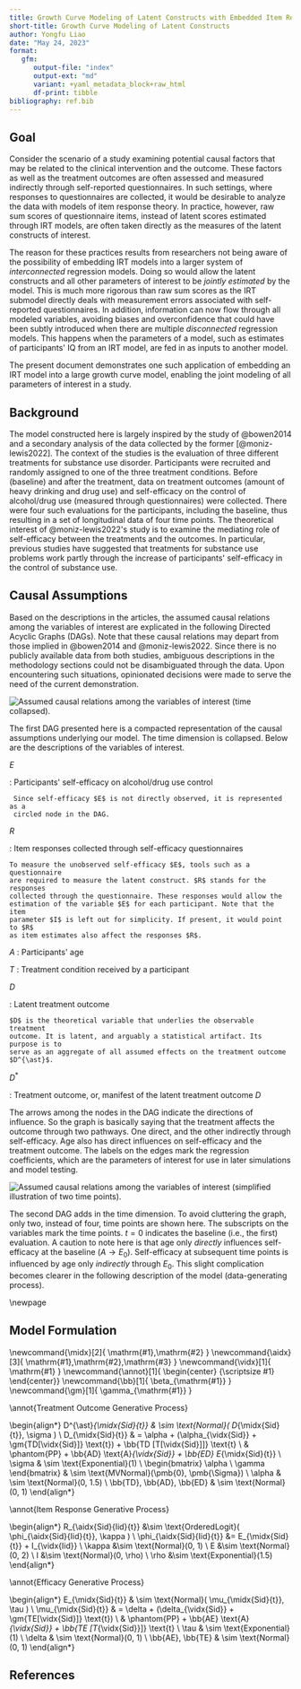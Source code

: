 ```yaml
---
title: Growth Curve Modeling of Latent Constructs with Embedded Item Response Submodels
short-title: Growth Curve Modeling of Latent Constructs
author: Yongfu Liao
date: "May 24, 2023"
format: 
   gfm:
      output-file: "index"
      output-ext: "md"
      variant: +yaml_metadata_block+raw_html
      df-print: tibble
bibliography: ref.bib
---
```


<!--
```{r setup, include=FALSE}
knitr::opts_chunk$set(
	message = FALSE,
	warning = FALSE,
	#results = 'hold',
	out.width = "100%",
	fig.align = 'center',
	comment = "",
	fig.dim = c(10, 5.5),
   dev='svglite',
   dev.args = list(bg = "transparent"),
   NULL
)
```
-->

Goal
-----

Consider the scenario of a study examining potential causal factors that may be
related to the clinical intervention and the outcome. These factors as well as
the treatment outcomes are often assessed and measured indirectly through
self-reported questionnaires. In such settings, where responses to
questionnaires are collected, it would be desirable to analyze the data with
models of item response theory. In practice, however, raw sum scores of
questionnaire items, instead of latent scores estimated through IRT models, are
often taken directly as the measures of the latent constructs of interest.

The reason for these practices results from researchers not being aware of the
possibility of embedding IRT models into a larger system of _interconnected_
regression models. Doing so would allow the latent constructs and all other
parameters of interest to be *jointly estimated* by the model. This is much more
rigorous than raw sum scores as the IRT submodel directly deals with
measurement errors associated with self-reported questionnaires. In addition,
information can now flow through all modeled variables, avoiding biases and
overconfidence that could have been subtly introduced when there are multiple
_disconnected_ regression models. This happens when the parameters of a model,
such as estimates of participants' IQ from an IRT model, are fed in as inputs to
another model.

The present document demonstrates one such application of embedding an IRT model
into a large growth curve model, enabling the joint modeling of all parameters
of interest in a study.


Background
----------

The model constructed here is largely inspired by the study of @bowen2014 and a
secondary analysis of the data collected by the former [@moniz-lewis2022]. The
context of the studies is the evaluation of three different treatments for
substance use disorder. Participants were recruited and randomly assigned to one
of the three treatment conditions. Before (baseline) and after the treatment,
data on treatment outcomes (amount of heavy drinking and drug use) and
self-efficacy on the control of alcohol/drug use (measured through
questionnaires) were collected. There were four such evaluations for the
participants, including the baseline, thus resulting in a set of longitudinal
data of four time points. The theoretical interest of @moniz-lewis2022\'s study
is to examine the mediating role of self-efficacy between the treatments and the
outcomes. In particular, previous studies have suggested that treatments for
substance use problems work partly through the increase of participants'
self-efficacy in the control of substance use.


Causal Assumptions
------------------

Based on the descriptions in the articles, the assumed causal relations among
the variables of interest are explicated in the following Directed Acyclic
Graphs (DAGs). Note that these causal relations may depart from those implied in
@bowen2014 and @moniz-lewis2022. Since there is no publicly available data from
both studies, ambiguous descriptions in the methodology sections could not be
disambiguated through the data. Upon encountering such situations, opinionated
decisions were made to serve the need of the current demonstration.

![Assumed causal relations among the variables of interest (time collapsed).](./dag)

The first DAG presented here is a compacted representation of the causal
assumptions underlying our model. The time dimension is collapsed. Below are the
descriptions of the variables of interest.

$E$

:    Participants' self-efficacy on alcohol/drug use control
      
     Since self-efficacy $E$ is not directly observed, it is represented as a
     circled node in the DAG.

$R$

:   Item responses collected through self-efficacy questionnaires

    To measure the unobserved self-efficacy $E$, tools such as a questionnaire
    are required to measure the latent construct. $R$ stands for the responses
    collected through the questionnaire. These responses would allow the
    estimation of the variable $E$ for each participant. Note that the item
    parameter $I$ is left out for simplicity. If present, it would point to $R$
    as item estimates also affect the responses $R$.

$A$
:   Participants' age

$T$
:   Treatment condition received by a participant

$D$

:   Latent treatment outcome 

    $D$ is the theoretical variable that underlies the observable treatment
    outcome. It is latent, and arguably a statistical artifact. Its purpose is to
    serve as an aggregate of all assumed effects on the treatment outcome
    $D^{\ast}$.

$D^{\ast}$

:   Treatment outcome, or, manifest of the latent treatment outcome $D$

The arrows among the nodes in the DAG indicate the directions of influence. So
the graph is basically saying that the treatment affects the outcome through two
pathways. One direct, and the other indirectly through self-efficacy. Age also
has direct influences on self-efficacy and the treatment outcome. The labels on
the edges mark the regression coefficients, which are the parameters of interest
for use in later simulations and model testing.

![Assumed causal relations among the variables of interest (simplified illustration of two time points).](./dag-longitudinal)

The second DAG adds in the time dimension. To avoid cluttering the graph, only
two, instead of four, time points are shown here. The subscripts on the
variables mark the time points. $t=0$ indicates the baseline (i.e., the first)
evaluation. A caution to note here is that age only *directly* influences
self-efficacy at the baseline ($A \rightarrow E_0$). Self-efficacy at subsequent
time points is influenced by age only *indirectly* through $E_0$. This slight
complication becomes clearer in the following description of the model
(data-generating process).

\newpage

Model Formulation
-----------------

\newcommand{\midx}[2]{ \mathrm{#1},\mathrm{#2} }
\newcommand{\aidx}[3]{ \mathrm{#1},\mathrm{#2},\mathrm{#3} }
\newcommand{\vidx}[1]{ \mathrm{#1} }
\newcommand{\annot}[1]{ \begin{center} {\scriptsize #1} \end{center}}
\newcommand{\bb}[1]{ \beta_{\mathrm{#1}} }
\newcommand{\gm}[1]{ \gamma_{\mathrm{#1}} }

\annot{Treatment Outcome Generative Process}

\begin{align*}
   D^{\ast}_{\midx{Sid}{t}}                       & \sim \text{Normal}( D_{\midx{Sid}{t}}, \sigma )                       \\
   D_{\midx{Sid}{t}}                              & = \alpha + (\alpha_{\vidx{Sid}} + \gm{TD[\vidx{Sid}]} \text{t}) + \bb{TD [T[\vidx{Sid}]]} \text{t} \\
                                                  & \phantom{PP} + \bb{AD} \text{A}_{\vidx{Sid}} + \bb{ED} E_{\midx{Sid}{t}} \\
   \sigma                                         & \sim \text{Exponential}(1) \\
   \begin{bmatrix} \alpha \\ \gamma \end{bmatrix} & \sim \text{MVNormal}(\pmb{0}, \pmb{\Sigma}) \\
   \alpha                                         & \sim \text{Normal}(0, 1.5) \\
   \bb{TD}, \bb{AD}, \bb{ED}                      & \sim \text{Normal}(0, 1) 
\end{align*}

\annot{Item Response Generative Process}

\begin{align*}
   R_{\aidx{Sid}{Iid}{t}}    &\sim \text{OrderedLogit}( \phi_{\aidx{Sid}{Iid}{t}}, \kappa )    \\
   \phi_{\aidx{Sid}{Iid}{t}} &= E_{\midx{Sid}{t}} + I_{\vidx{Iid}}                           \\
   \kappa               &\sim \text{Normal}(0, 1)         \\
   E                    &\sim \text{Normal}(0, 2)         \\
   I                    &\sim \text{Normal}(0, \rho)      \\
   \rho                 &\sim \text{Exponential}(1.5)
\end{align*}

\annot{Efficacy Generative Process}

\begin{align*}
   E_{\midx{Sid}{t}}      & \sim \text{Normal}( \mu_{\midx{Sid}{t}}, \tau )                   \\
   \mu_{\midx{Sid}{t}}    & = \delta + (\delta_{\vidx{Sid}} + \gm{TE[\vidx{Sid}]} \text{t}) \\
                        & \phantom{PP} + \bb{AE} \text{A}_{\vidx{Sid}}  + \bb{TE [T_{\vidx{Sid}}]} \text{t}  \\
   \tau                   & \sim \text{Exponential}(1)  \\
   \delta                 & \sim \text{Normal}(0, 1)  \\
   \bb{AE}, \bb{TE} & \sim \text{Normal}(0, 1)
\end{align*}
 

References
----------
